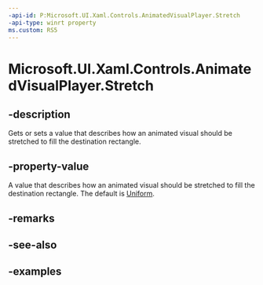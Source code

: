 ```yaml
---
-api-id: P:Microsoft.UI.Xaml.Controls.AnimatedVisualPlayer.Stretch
-api-type: winrt property
ms.custom: RS5
---
```


<!-- Property syntax.
public Stretch Stretch { get;  set; }
-->

# Microsoft.UI.Xaml.Controls.AnimatedVisualPlayer.Stretch

## -description

Gets or sets a value that describes how an animated visual should be stretched to fill the destination rectangle.

## -property-value

A value that describes how an animated visual should be stretched to fill the destination rectangle. The default is [Uniform](/uwp/api/windows.ui.xaml.media.stretch).

## -remarks

## -see-also

## -examples

